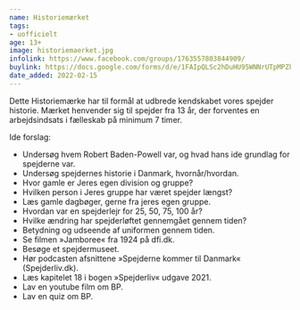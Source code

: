 ```yaml
---
name: Historiemærket
tags:
- uofficielt
age: 13+
image: historiemaerket.jpg
infolink: https://www.facebook.com/groups/1763557803844909/
buylink: https://docs.google.com/forms/d/e/1FAIpQLSc2hDuHU95WNNrUTpMPZkC1NRmXgahUZs00L0t8XQh1JTrITg/viewform
date_added: 2022-02-15
---
```

Dette Historiemærke har til formål at udbrede kendskabet vores spejder historie.
Mærket henvender sig til spejder fra 13 år, der forventes en arbejdsindsats i fælleskab på minimum 7 timer.
 
Ide forslag:
- Undersøg hvem Robert Baden-Powell var, og hvad hans ide grundlag for spejderne var.
- Undersøg spejdernes historie i Danmark, hvornår/hvordan.
- Hvor gamle er Jeres egen division og gruppe?
- Hvilken person i Jeres gruppe har været spejder længst?
- Læs gamle dagbøger, gerne fra jeres egen gruppe.
- Hvordan var en spejderlejr for 25, 50, 75, 100 år?
- Hvilke ændring har spejderløftet gennemgået gennem tiden?
- Betydning og udseende af uniformen gennem tiden.
- Se filmen »Jamboree« fra 1924 på dfi.dk.
- Besøge et spejdermuseet.
- Hør podcasten afsnittene »Spejderne kommer til Danmark« (Spejderliv.dk).
- Læs kapitelet 18 i bogen »Spejderliv« udgave 2021.
- Lav en youtube film om BP.
- Lav en quiz om BP.
